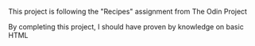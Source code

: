 This project is following the "Recipes" assignment from The Odin Project

By completing this project, I should have proven by knowledge on basic HTML